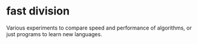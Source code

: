 # fast division
Various experiments to compare speed and performance of algorithms, or just programs to learn new languages.
